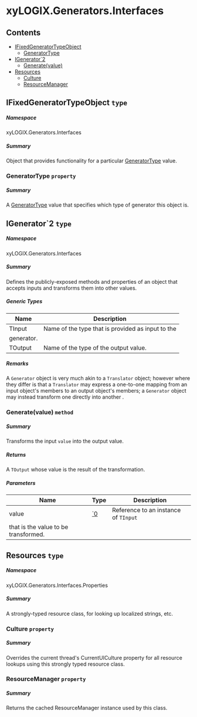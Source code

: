 <a name='assembly'></a>
# xyLOGIX.Generators.Interfaces

## Contents

- [IFixedGeneratorTypeObject](#T-xyLOGIX-Generators-Interfaces-IFixedGeneratorTypeObject 'xyLOGIX.Generators.Interfaces.IFixedGeneratorTypeObject')
  - [GeneratorType](#P-xyLOGIX-Generators-Interfaces-IFixedGeneratorTypeObject-GeneratorType 'xyLOGIX.Generators.Interfaces.IFixedGeneratorTypeObject.GeneratorType')
- [IGenerator\`2](#T-xyLOGIX-Generators-Interfaces-IGenerator`2 'xyLOGIX.Generators.Interfaces.IGenerator`2')
  - [Generate(value)](#M-xyLOGIX-Generators-Interfaces-IGenerator`2-Generate-`0- 'xyLOGIX.Generators.Interfaces.IGenerator`2.Generate(`0)')
- [Resources](#T-xyLOGIX-Generators-Interfaces-Properties-Resources 'xyLOGIX.Generators.Interfaces.Properties.Resources')
  - [Culture](#P-xyLOGIX-Generators-Interfaces-Properties-Resources-Culture 'xyLOGIX.Generators.Interfaces.Properties.Resources.Culture')
  - [ResourceManager](#P-xyLOGIX-Generators-Interfaces-Properties-Resources-ResourceManager 'xyLOGIX.Generators.Interfaces.Properties.Resources.ResourceManager')

<a name='T-xyLOGIX-Generators-Interfaces-IFixedGeneratorTypeObject'></a>
## IFixedGeneratorTypeObject `type`

##### Namespace

xyLOGIX.Generators.Interfaces

##### Summary

Object that provides functionality for a particular
[GeneratorType](#T-xyLOGIX-Generators-Constants-GeneratorType 'xyLOGIX.Generators.Constants.GeneratorType') value.

<a name='P-xyLOGIX-Generators-Interfaces-IFixedGeneratorTypeObject-GeneratorType'></a>
### GeneratorType `property`

##### Summary

A [GeneratorType](#T-xyLOGIX-Generators-Constants-GeneratorType 'xyLOGIX.Generators.Constants.GeneratorType') value
that specifies which type of generator this object is.

<a name='T-xyLOGIX-Generators-Interfaces-IGenerator`2'></a>
## IGenerator\`2 `type`

##### Namespace

xyLOGIX.Generators.Interfaces

##### Summary

Defines the publicly-exposed methods and properties of an object that
accepts inputs and transforms them into other values.

##### Generic Types

| Name | Description |
| ---- | ----------- |
| TInput | Name of the type that is provided as input to the
generator. |
| TOutput | Name of the type of the output value. |

##### Remarks

A `Generator` object is very much akin to a `Translator`
object; however where they differ is that a `Translator` may express a
one-to-one mapping from an input object's members to an output object's
members; a `Generator` object may instead transform one 
directly into another .

<a name='M-xyLOGIX-Generators-Interfaces-IGenerator`2-Generate-`0-'></a>
### Generate(value) `method`

##### Summary

Transforms the input `value` into the output value.

##### Returns

A `TOutput` whose value is the result of the
transformation.

##### Parameters

| Name | Type | Description |
| ---- | ---- | ----------- |
| value | [\`0](#T-`0 '`0') | Reference to an instance of `TInput`
that is the value to be transformed. |

<a name='T-xyLOGIX-Generators-Interfaces-Properties-Resources'></a>
## Resources `type`

##### Namespace

xyLOGIX.Generators.Interfaces.Properties

##### Summary

A strongly-typed resource class, for looking up localized strings, etc.

<a name='P-xyLOGIX-Generators-Interfaces-Properties-Resources-Culture'></a>
### Culture `property`

##### Summary

Overrides the current thread's CurrentUICulture property for all resource lookups using this strongly typed resource class.

<a name='P-xyLOGIX-Generators-Interfaces-Properties-Resources-ResourceManager'></a>
### ResourceManager `property`

##### Summary

Returns the cached ResourceManager instance used by this class.
